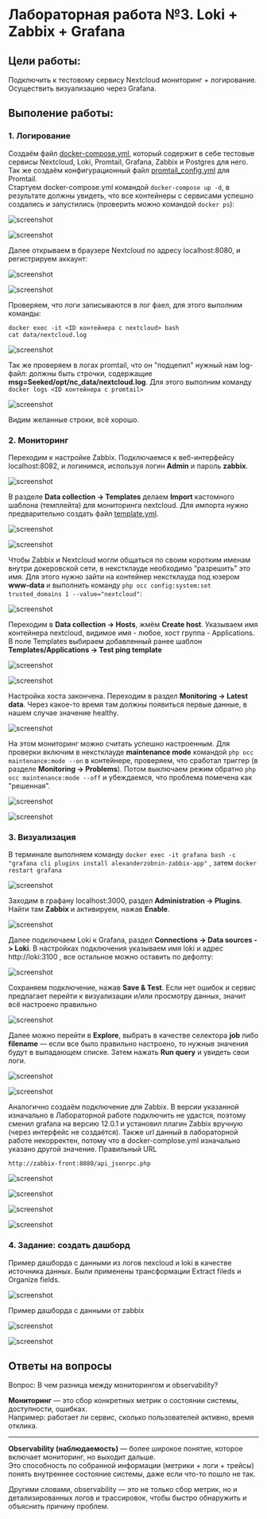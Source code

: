 # Лабораторная работа №3. Loki + Zabbix + Grafana

## Цели работы:
Подключить к тестовому сервису Nextcloud мониторинг + логирование. Осуществить визуализацию через Grafana.

## Выполение работы:
### 1. Логирование
Создаём файл [docker-compose.yml](docker-compose.yml), который содержит в себе тестовые сервисы Nextcloud, Loki, Promtail, Grafana, Zabbix и Postgres для него.
</br>Так же создаём конфигурационный файл [promtail_config.yml](promtail_config.yml) для Promtail.
</br>Стартуем docker-compose.yml командой `docker-compose up -d`, в результате должны увидеть, что все контейнеры с сервисами успешно создались и запустились (проверить можно командой 	`docker ps`):

![screenshot](img/1.png)

![screenshot](img/2.png)

Далее открываем в браузере Nextcloud по адресу localhost:8080, и регистрируем аккаунт:

![screenshot](img/3.png)

![screenshot](img/4.png)

Проверяем, что логи записываются в лог фаел, для этого выполним команды:

```
docker exec -it <ID контейнера с nextcloud> bash
cat data/nextcloud.log
```

![screenshot](img/5.png)

Так же проверяем в логах promtail, что он "подцепил" нужный нам log-файл: должны быть строчки, содержащие **msg=Seeked/opt/nc_data/nextcloud.log**.
Для этого выполним команду `docker logs <ID контейнера с promtail>`

![screenshot](img/6.png)

Видим желанные строки, всё хорошо.

### 2. Мониторинг
Переходим к настройке Zabbix. Подключаемся к веб-интерфейсу localhost:8082, и логинимся, используя логин **Admin** и пароль **zabbix**.

![screenshot](img/7.png)

В разделе **Data collection → Templates** делаем **Import** кастомного шаблона (темплейта) для мониторинга nextcloud. Для импорта нужно предварительно
создать файл [template.yml](template.yml).

![screenshot](img/8.png)

![screenshot](img/9.png)

Чтобы Zabbix и Nextcloud могли общаться по своим коротким именам внутри докеровской сети, в некстклауде необходимо “разрешить” это имя. Для этого
нужно зайти на контейнер некстклауда под юзером **www-data** и выполнить команду `php occ config:system:set trusted_domains 1 --value="nextcloud"`:

![screenshot](img/10.png)

Переходим в **Data collection -> Hosts**, жмём **Create host**. Указываем имя контейнера nextcloud, видимое имя - любое, хост группа - Applications.
В поле Templates выбираем добавленный ранее шаблон **Templates/Applications -> Test ping template**

![screenshot](img/11.png)

![screenshot](img/12.png)

Настройка хоста закончена. Переходим в раздел **Monitoring -> Latest data**. Через какое-то время там должны появиться первые данные, в
нашем случае значение healthy.

![screenshot](img/13.png)

На этом мониторинг можно считать успешно настроенным. Для проверки включим в некстклауде **maintenance mode** командой `php occ maintenance:mode --on` в контейнере,
проверяем, что сработал триггер (в разделе **Monitoring → Problems**). Потом выключаем режим обратно `php occ maintenance:mode --off` и убеждаемся, что
проблема помечена как "решенная".

![screenshot](img/14.png)

![screenshot](img/15.png)


### 3. Визуализация
В терминале выполняем команду `docker exec -it grafana bash -c "grafana cli plugins install alexanderzobnin-zabbix-app"` , затем `docker restart grafana`

![screenshot](img/16.png)

Заходим в графану localhost:3000, раздел **Administration -> Plugins**. Найти там **Zabbix** и активируем, нажав **Enable**.

![screenshot](img/17.png)

Далее подключаем Loki к Grafana, раздел **Connections -> Data sources -> Loki**. В настройках подключения указываем имя loki и адрес http://loki:3100 , все
остальное можно оставить по дефолту:

![screenshot](img/18.png)

Сохраняем подключение, нажав **Save & Test**. Если нет ошибок и сервис предлагает перейти к визуализации и/или просмотру данных, значит всё
настроено правильно

![screenshot](img/19.png)

Далее можно перейти в **Explore**, выбрать в качестве селектора **job** либо **filename** — если все было правильно настроено, то нужные значения будут в выпадающем списке. Затем нажать **Run query** и увидеть свои логи.

![screenshot](img/20.png)

![screenshot](img/21.png)

Аналогично создаём подключение для Zabbix. В версии указанной изначально в Лабораторной работе подключить не удастся, поэтому сменил grafana на версию 12.0.1 и установил плагин Zabbix вручную (через интерфейс не создаётся). Также url данный в лабораторной работе некорректен, потому что в docker-complose.yml изначально указано другой значение. Правильный URL

```
http://zabbix-front:8080/api_jsonrpc.php
```

![screenshot](img/22.png)

![screenshot](img/23.png)

![screenshot](img/24.png)

![screenshot](img/25.png)

### 4. Задание: создать дашборд
Пример дашборда с данными из логов nexcloud и loki в качестве источника данных. Были применены трансформации Extract fileds и Organize fields.

![screenshot](img/26.png)

Пример дашборда с данными от zabbix

![screenshot](img/27.png)

![screenshot](img/28.png)


## Ответы на вопросы
Вопрос: В чем разница между мониторингом и observability?

**Мониторинг** — это сбор конкретных метрик о состоянии системы, доступности, ошибках.  
Например: работает ли сервис, сколько пользователей активно, время отклика.

---

**Observability (наблюдаемость)** — более широкое понятие, которое включает мониторинг, но выходит дальше.  
Это способность по собранной информации (метрики + логи + трейсы) понять внутреннее состояние системы, даже если что-то пошло не так.  

Другими словами, observability — это не только сбор метрик, но и детализированных логов и трассировок, чтобы быстро обнаружить и объяснить причину проблем.
